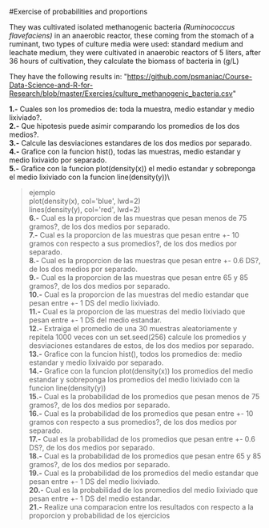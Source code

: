 #Exercise of probabilities and proportions

They was cultivated isolated methanogenic bacteria  _(Ruminococcus flavefaciens)_ in an anaerobic reactor, these coming from the stomach of a ruminant, two types of culture media were used: standard medium and leachate medium, they were cultivated in anaerobic reactors of 5 liters, after 36 hours of cultivation, they calculate the biomass of bacteria in (g/L)

They have the following results in: "https://github.com/psmaniac/Course-Data-Science-and-R-for-Research/blob/master/Exercies/culture_methanogenic_bacteria.csv"

**1.-** Cuales son los promedios de: toda la muestra, medio estandar y medio lixiviado?.\
**2.-** Que hipotesis puede asimir comparando los promedios de los dos medios?.\
**3.-** Calcule las desviaciones estandares de los dos medios por separado.\
**4.-** Grafice con la funcion hist(), todas las muestras, medio estandar y medio lixivaido por separado.\
**5.-** Grafice con la funcion plot(density(x)) el medio estandar y sobreponga el medio lixiviado con la funcion line(density(y))\
  > ejemplo\
  >      plot(density(x), col='blue', lwd=2)\
  >     lines(density(y), col='red', lwd=2)\
**6.-** Cual es la proporcion de las muestras que pesan menos de 75 gramos?, de los dos medios por separado.\
**7.-** Cual es la proporcion de las muestras que pesan entre +- 10 gramos con respecto a sus promedios?, de los dos medios por separado.\
**8.-** Cual es la proporcion de las muestras que pesan entre +- 0.6 DS?, de los dos medios por separado.\
**9.-** Cual es la proporcion de las muestras que pesan entre 65 y 85 gramos?, de los dos medios por separado.\
**10.-** Cual es la proporcion de las muestras del medio estandar que pesan entre +- 1 DS del medio lixiviado.\
**11.-** Cual es la proporcion de las muestras del medio lixiviado que pesan entre +- 1 DS del medio estandar.\
**12.-** Extraiga el promedio de una 30 muestras aleatoriamente y repitela 1000 veces con un set.seed(256) calcule los promedios y        desviaciones estandares de estos, de los dos medios por separado.\
**13.-** Grafice con la funcion hist(), todos los promedios de: medio estandar y medio lixivaido por separado.\
**14.-** Grafice con la funcion plot(density(x)) los promedios del medio estandar y sobreponga los promedios del medio lixiviado con la funcion line(density(y))\
**15.-** Cual es la probabilidad de los promedios que pesan menos de 75 gramos?, de los dos medios por separado.\
**16.-** Cual es la probabilidad de los promedios que pesan entre +- 10 gramos con respecto a sus promedios?, de los dos medios por separado.\
**17.-** Cual es la probabilidad de los promedios que pesan entre +- 0.6 DS?, de los dos medios por separado.\
**18.-** Cual es la probabilidad de los promedios que pesan entre 65 y 85 gramos?, de los dos medios por separado.\
**19.-** Cual es la probabilidad de los promedios del medio estandar que pesan entre +- 1 DS del medio lixiviado.\
**20.-** Cual es la probabilidad de los promedios del medio lixiviado que pesan entre +- 1 DS del medio estandar.\
**21.-** Realize una comparacion entre los resultados con respecto a la proporcion y probabilidad de los ejercicios
